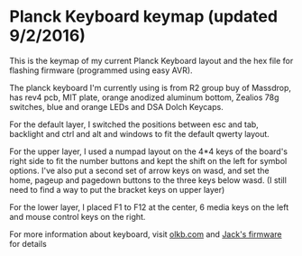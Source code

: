 # Planck Keyboard keymap (updated 9/2/2016)

This is the keymap of my current Planck Keyboard layout and the hex file for flashing firmware (programmed using easy AVR).

The planck keyboard I'm currently using is from R2 group buy of Massdrop, has rev4 pcb, MIT plate, orange anodized aluminum bottom, Zealios 78g switches, blue and orange LEDs and DSA Dolch Keycaps. 

For the default layer, I switched the positions between esc and tab, backlight and ctrl and alt and windows to fit the default qwerty layout.

For the upper layer, I used a numpad layout on the 4*4 keys of the board's right side to fit the number buttons and kept the shift on the left for symbol options. I've also put a second set of arrow keys on wasd, and set the home, pageup and pagedown buttons to the three keys below wasd. (I still need to find a way to put the bracket keys on upper layer)

For the lower layer, I placed F1 to F12 at the center, 6 media keys on the left and mouse control keys on the right.

For more information about keyboard, visit <a href="http://olkb.com/">olkb.com</a> and <a href="https://github.com/jackhumbert/qmk_firmware">Jack's firmware</a> for details
